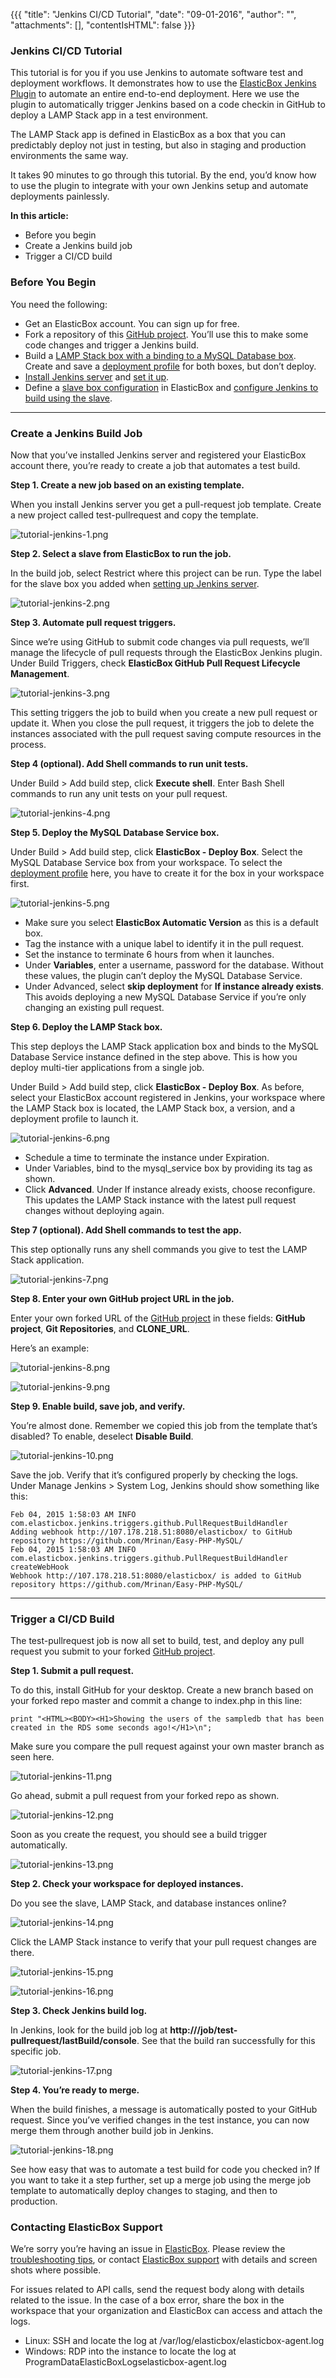 {{{
"title": "Jenkins CI/CD Tutorial",
"date": "09-01-2016",
"author": "",
"attachments": [],
"contentIsHTML": false
}}}

### Jenkins CI/CD Tutorial

This tutorial is for you if you use Jenkins to automate software test and deployment workflows. It demonstrates how to use the [ElasticBox Jenkins Plugin](https://wiki.jenkins-ci.org/display/JENKINS/ElasticBox+CI) to automate an entire end-to-end deployment. Here we use the plugin to automatically trigger Jenkins based on a code checkin in GitHub to deploy a LAMP Stack app in a test environment.

The LAMP Stack app is defined in ElasticBox as a box that you can predictably deploy not just in testing, but also in staging and production environments the same way.

It takes 90 minutes to go through this tutorial. By the end, you’d know how to use the plugin to integrate with your own Jenkins setup and automate deployments painlessly.

**In this article:**
* Before you begin
* Create a Jenkins build job
* Trigger a CI/CD build

### Before You Begin

You need the following:
* Get an ElasticBox account. You can sign up for free.
* Fork a repository of this [GitHub project](https://github.com/ElasticBox/Easy-PHP-MySQL). You’ll use this to make some code changes and trigger a Jenkins build.
* Build a [LAMP Stack box with a binding to a MySQL Database box](./lamp-stack-tutorial.md). Create and save a [deployment profile](./lamp-stack-tutorial.md) for both boxes, but don’t deploy.
* [Install Jenkins server](./jenkins-elasticbox-setup.md) and [set it up](./jenkins-elasticbox-setup.md).
* Define a [slave box configuration](./jenkins-elasticbox-slaves.md) in ElasticBox and [configure Jenkins to build using the slave](./jenkins-elasticbox-slaves.md).

___

### Create a Jenkins Build Job
Now that you’ve installed Jenkins server and registered your ElasticBox account there, you’re ready to create a job that automates a test build.

**Step 1. Create a new job based on an existing template.**

When you install Jenkins server you get a pull-request job template. Create a new project called test-pullrequest and copy the template.

![tutorial-jenkins-1.png](../images/ElasticBox/tutorial-jenkins-1.png)

**Step 2. Select a slave from ElasticBox to run the job.**

In the build job, select Restrict where this project can be run. Type the label for the slave box you added when [setting up Jenkins server](./setting-up-ci-cd.md).

![tutorial-jenkins-2.png](../images/ElasticBox/tutorial-jenkins-2.png)

**Step 3. Automate pull request triggers.**

Since we’re using GitHub to submit code changes via pull requests, we’ll manage the lifecycle of pull requests through the ElasticBox Jenkins plugin. Under Build Triggers, check **ElasticBox GitHub Pull Request Lifecycle Management**.

![tutorial-jenkins-3.png](../images/ElasticBox/tutorial-jenkins-3.png)

This setting triggers the job to build when you create a new pull request or update it. When you close the pull request, it triggers the job to delete the instances associated with the pull request saving compute resources in the process.

**Step 4 (optional). Add Shell commands to run unit tests.**

Under Build > Add build step, click **Execute shell**. Enter Bash Shell commands to run any unit tests on your pull request.

![tutorial-jenkins-4.png](../images/ElasticBox/tutorial-jenkins-4.png)

**Step 5. Deploy the MySQL Database Service box.**

Under Build > Add build step, click **ElasticBox - Deploy Box**. Select the MySQL Database Service box from your workspace. To select the [deployment profile](./deploying-and-managing-instances.md) here, you have to create it for the box in your workspace first.

![tutorial-jenkins-5.png](../images/ElasticBox/tutorial-jenkins-5.png)

* Make sure you select **ElasticBox Automatic Version** as this is a default box.
* Tag the instance with a unique label to identify it in the pull request.
* Set the instance to terminate 6 hours from when it launches.
* Under **Variables**, enter a username, password for the database. Without these values, the plugin can’t deploy the MySQL Database Service.
* Under Advanced, select **skip deployment** for **If instance already exists**. This avoids deploying a new MySQL Database Service if you’re only changing an existing pull request.

**Step 6. Deploy the LAMP Stack box.**

This step deploys the LAMP Stack application box and binds to the MySQL Database Service instance defined in the step above. This is how you deploy multi-tier applications from a single job.

Under Build > Add build step, click **ElasticBox - Deploy Box**. As before, select your ElasticBox account registered in Jenkins, your workspace where the LAMP Stack box is located, the LAMP Stack box, a version, and a deployment profile to launch it.

![tutorial-jenkins-6.png](../images/ElasticBox/tutorial-jenkins-6.png)

* Schedule a time to terminate the instance under Expiration.
* Under Variables, bind to the mysql\_service box by providing its tag as shown.
* Click **Advanced**. Under If instance already exists, choose reconfigure. This updates the LAMP Stack instance with the latest pull request changes without deploying again.

**Step 7 (optional). Add Shell commands to test the app.**

This step optionally runs any shell commands you give to test the LAMP Stack application.

![tutorial-jenkins-7.png](../images/ElasticBox/tutorial-jenkins-7.png)

**Step 8. Enter your own GitHub project URL in the job.**

Enter your own forked URL of the [GitHub project](https://github.com/ElasticBox/Easy-PHP-MySQL) in these fields: **GitHub project**, **Git Repositories**, and **CLONE\_URL**.

Here’s an example:

![tutorial-jenkins-8.png](../images/ElasticBox/tutorial-jenkins-8.png)

![tutorial-jenkins-9.png](../images/ElasticBox/tutorial-jenkins-9.png)

**Step 9. Enable build, save job, and verify.**

You’re almost done. Remember we copied this job from the template that’s disabled? To enable, deselect **Disable Build**.

![tutorial-jenkins-10.png](../images/ElasticBox/tutorial-jenkins-10.png)

Save the job. Verify that it’s configured properly by checking the logs. Under Manage Jenkins > System Log, Jenkins should show something like this:

```
Feb 04, 2015 1:58:03 AM INFO com.elasticbox.jenkins.triggers.github.PullRequestBuildHandler
Adding webhook http://107.178.218.51:8080/elasticbox/ to GitHub repository https://github.com/Mrinan/Easy-PHP-MySQL/
Feb 04, 2015 1:58:03 AM INFO com.elasticbox.jenkins.triggers.github.PullRequestBuildHandler createWebHook
Webhook http://107.178.218.51:8080/elasticbox/ is added to GitHub repository https://github.com/Mrinan/Easy-PHP-MySQL/
```

___

### Trigger a CI/CD Build

The test-pullrequest job is now all set to build, test, and deploy any pull request you submit to your forked [GitHub project](https://github.com/ElasticBox/Easy-PHP-MySQL).

**Step 1. Submit a pull request.**

To do this, install GitHub for your desktop. Create a new branch based on your forked repo master and commit a change to index.php in this line:

```
print "<HTML><BODY><H1>Showing the users of the sampledb that has been created in the RDS some seconds ago!</H1>\n";
```

Make sure you compare the pull request against your own master branch as seen here.

![tutorial-jenkins-11.png](../images/ElasticBox/tutorial-jenkins-11.png)

Go ahead, submit a pull request from your forked repo as shown.

![tutorial-jenkins-12.png](../images/ElasticBox/tutorial-jenkins-12.png)

Soon as you create the request, you should see a build trigger automatically.

![tutorial-jenkins-13.png](../images/ElasticBox/tutorial-jenkins-13.png)

**Step 2. Check your workspace for deployed instances.**

Do you see the slave, LAMP Stack, and database instances online?

![tutorial-jenkins-14.png](../images/ElasticBox/tutorial-jenkins-14.png)

Click the LAMP Stack instance to verify that your pull request changes are there.

![tutorial-jenkins-15.png](../images/ElasticBox/tutorial-jenkins-15.png)

![tutorial-jenkins-16.png](../images/ElasticBox/tutorial-jenkins-16.png)

**Step 3. Check Jenkins build log.**

In Jenkins, look for the build job log at **http://<your Jenkins host>/job/test-pullrequest/lastBuild/console**. See that the build ran successfully for this specific job.

![tutorial-jenkins-17.png](../images/ElasticBox/tutorial-jenkins-17.png)

**Step 4. You’re ready to merge.**

When the build finishes, a message is automatically posted to your GitHub request. Since you’ve verified changes in the test instance, you can now merge them through another build job in Jenkins.

![tutorial-jenkins-18.png](../images/ElasticBox/tutorial-jenkins-18.png)

See how easy that was to automate a test build for code you checked in? If you want to take it a step further, set up a merge job using the merge job template to automatically deploy changes to staging, and then to production.

### Contacting ElasticBox Support
We’re sorry you’re having an issue in [ElasticBox](https://www.ctl.io/elasticbox/). Please review the [troubleshooting tips](./troubleshooting-tips.md), or contact [ElasticBox support](mailto:support@elasticbox.com) with details and screen shots where possible.

For issues related to API calls, send the request body along with details related to the issue. In the case of a box error, share the box in the workspace that your organization and ElasticBox can access and attach the logs.
* Linux: SSH and locate the log at /var/log/elasticbox/elasticbox-agent.log
* Windows: RDP into the instance to locate the log at ProgramDataElasticBoxLogselasticbox-agent.log
